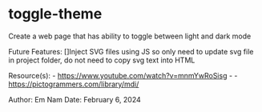 # toggle-theme

Create a web page that has ability to toggle between light and dark mode

Future Features: []Inject SVG files using JS so only need to update svg file in
    project folder, do not need to copy svg text into HTML

Resource(s):
    - https://www.youtube.com/watch?v=mnmYwRoSisg -
    - https://pictogrammers.com/library/mdi/
  
Author: Em Nam Date: February 6, 2024
